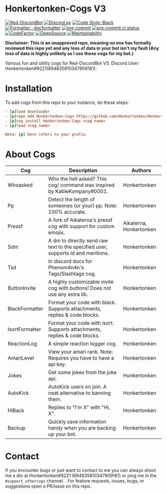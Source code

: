 # Honkertonken-Cogs V3

[![Red-DiscordBot](https://img.shields.io/badge/Red--DiscordBot-V3-red.svg)](https://github.com/Cog-Creators/Red-DiscordBot)
[![Discord.py](https://img.shields.io/badge/Discord.py-rewrite-blue.svg)](https://github.com/Rapptz/discord.py/tree/rewrite)
[![Code Style: Black](https://img.shields.io/badge/code%20style-black-000000.svg)](https://github.com/psf/black)
[![Formatter : docformatter](https://img.shields.io/badge/%20formatter-docformatter-fedcba.svg)](https://github.com/PyCQA/docformatter)
[![pre-commit](https://img.shields.io/badge/pre--commit-enabled-brightgreen?logo=pre-commit)](https://github.com/pre-commit/pre-commit)
[![pre-commit.ci status](https://results.pre-commit.ci/badge/github/Honkertonken/Cogs-V3/master.svg)](https://results.pre-commit.ci/latest/github/Honkertonken/Cogs-V3/master)
[![CodeFactor](https://www.codefactor.io/repository/github/honkertonken/honkertonken-cogs/badge)](https://www.codefactor.io/repository/github/honkertonken/honkertonken-cogs)
[![DeepSource](https://static.deepsource.io/deepsource-badge-light-mini.svg)](https://deepsource.io/gh/Honkertonken/Honkertonken-Cogs/?ref=repository-badge)
[![Maintainability](https://api.codeclimate.com/v1/badges/e3da6add933361e1f23b/maintainability)](https://codeclimate.com/github/Honkertonken/Honkertonken-Cogs/maintainability)


**Disclaimer: This is an unapproved repo, meaning no one has formally reviewed this repo yet and any loss of data in your bot isn't my fault (Any loss of data is highly unlikely as I use these cogs for my bot.)**

Various fun and utility cogs for Red-DiscordBot V3.
Discord User: Honkertonken#9221(694835810347909161).

# Installation

To add cogs from this repo to your instance, do these steps:

```ini
- [p]load downloader
- [p]repo add Honkertonken-Cogs https://github.com/Honkertonken/Honkertonken-Cogs
- [p]cog install Honkertonken-Cogs <cog name>
- [p]load <cog name>

Note: [p] here refers to your prefix.
```

# About Cogs

| Cog            | Description                                                                     | Authors                 |
| -------------- | ------------------------------------------------------------------------------- | ----------------------- |
| Whoasked       | Who the hell asked? This cog/ command was inspired by KableKompany#0001.        | Honkertonken            |
| Pp             | Detect the length of someones (or your) pp. Note: 100% accurate.                | Honkertonken            |
| Pressf         | A fork of Aikaterna's pressf cog with support for custom emojis.| Aikaterna, Honkertonken |
| Sdm            | A dm to directly send raw text to the specified user, supports id and mentions. | Honkertonken            |
| Tsd            | In discord docs for Phenom4n4n's Tags/Slashtags cog.                            | Honkertonken            |
| ButtonInvite   | A highly customizable invite cog with buttons! Does not use any extra lib.      | Honkertonken            |
| BlackFormatter | Format your code with black. Supports attachments, replies & code blocks.       | Honkertonken            |
| IsortFormatter | Format your code with isort. Supports attachments, replies & code blocks.       | Honkertonken            |
| ReactionLog    | A simple reaction logger cog.                                                   | Honkertonken            |
| AmariLevel     | View your amari rank. Note: Requires you have to have a api key.                 | Honkertonken            |
| Jokes          | Get some jokes from the joke api.                                               | Honkertonken            |
| AutoKick       | AutoKick users on join. A neat alternative to banning them.                     | Honkertonken            |
| HiBack         | Replies to "I'm X" with "Hi, X".                                                | Honkertonken            |
| Backup | Quickly save information handy when you are backing up your bot.| Honkertonken

# Contact

If you encounter bugs or just want to contact to me you can always shoot me a dm at Honkertonken#9221 (694835810347909161) or ping me in the `#support_othercogs` channel. . For feature requests, issues, bugs, or suggestions open a PR/issue on this repo.
